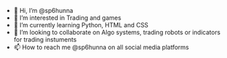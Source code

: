 - 👋 Hi, I’m @sp6hunna
- 👀 I’m interested in Trading and games
- 🌱 I’m currently learning Python, HTML and CSS
- 💞️ I’m looking to collaborate on Algo systems, trading robots or indicators for trading instuments
- 📫 How to reach me @sp6hunna on all social media platforms

<!---
sp6hunna/sp6hunna is a ✨ special ✨ repository because its `README.md` (this file) appears on your GitHub profile.
You can click the Preview link to take a look at your changes.
--->
